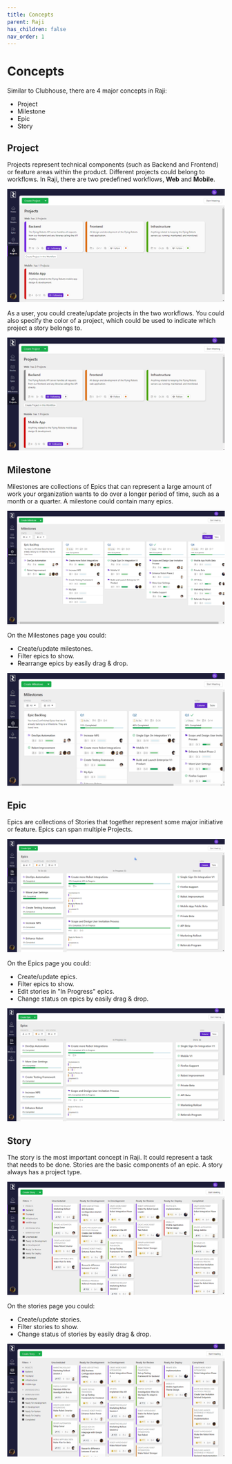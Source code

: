 ```yaml
---
title: Concepts
parent: Raji
has_children: false
nav_order: 1
---
```


# Concepts

Similar to Clubhouse, there are 4 major concepts in Raji:
- Project
- Milestone
- Epic
- Story

## Project
Projects represent technical components (such as Backend and Frontend) or feature areas within the product. Different projects could belong to workflows. In Raji, there are two predefined workflows, **Web** and **Mobile**.

![Project](https://raw.githubusercontent.com/cwang1221/cwang1221.github.io/main/images/project.png)

As a user, you could create/update projects in the two workflows. You could also specify the color of a project, which could be used to indicate which project a story belongs to.

![Change project color](https://raw.githubusercontent.com/cwang1221/cwang1221.github.io/main/images/changeProjectColor.gif)

## Milestone
Milestones are collections of Epics that can represent a large amount of work your organization wants to do over a longer period of time, such as a month or a quarter. A milestone could contain many epics.

![Milestone](https://raw.githubusercontent.com/cwang1221/cwang1221.github.io/main/images/milestone.png)

On the Milestones page you could:
- Create/update milestones.
- Filter epics to show.
- Rearrange epics by easily drag & drop.

![Edit milestone](https://raw.githubusercontent.com/cwang1221/cwang1221.github.io/main/images/milestone.gif)

## Epic
Epics are collections of Stories that together represent some major initiative or feature. Epics can span multiple Projects.

![Epic](https://raw.githubusercontent.com/cwang1221/cwang1221.github.io/main/images/epic.png)

On the Epics page you could:
- Create/update epics.
- Filter epics to show.
- Edit stories in "In Progress" epics.
- Change status on epics by easily drag & drop.

![Edit epic](https://raw.githubusercontent.com/cwang1221/cwang1221.github.io/main/images/epic.gif)

## Story
The story is the most important concept in Raji. It could represent a task that needs to be done. Stories are the basic components of an epic. A story always has a project type.

![Story](https://raw.githubusercontent.com/cwang1221/cwang1221.github.io/main/images/raji-stories.png)

On the stories page you could:
- Create/update stories.
- Filter stories to show.
- Change status of stories by easily drag & drop.

![Edit story](https://raw.githubusercontent.com/cwang1221/cwang1221.github.io/main/images/story.gif)

